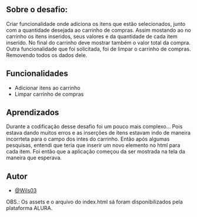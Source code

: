 ## Sobre o desafio:
Criar funcionalidade onde adiciona os itens que estão selecionados, junto com a quantidade desejada ao carrinho de compras. Assim mostando ao no carrinho os itens inseridos, seus valores e da quantidade de cada item inserido. No final do carrinho deve mostrar também o valor total da compra. 
Outra funcionalidade que foi solicitada, foi de limpar o carrinho de compras. Removendo todos os dados dele.


## Funcionalidades
 - Adicionar itens ao carrinho
 - Limpar carrinho de compras


## Aprendizados

Durante a codificação desse desafio foi um pouco mais complexo... Pois estava dando muitos erros e as inserções de itens estavam indo de maneira incorrteta para o campo dos intes do carrinho. Então após algumas pesquisas, entendi que teria que inserir um novo elemento no html para cada item. Foi então que a aplicação começou da ser mostrada na tela da maneira que esperava.


## Autor

- [@Wils03](https://github.com/Wils03)

OBS.: Os assets e o arquivo do index.html sá foram disponibilizados pela plataforma ALURA.